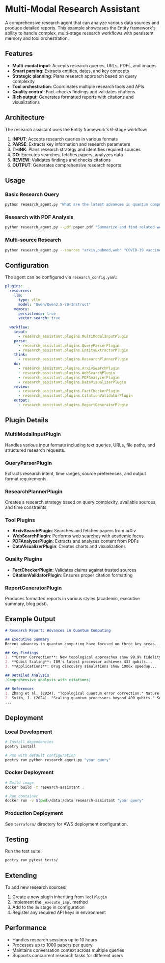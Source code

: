 # Multi-Modal Research Assistant

A comprehensive research agent that can analyze various data sources and produce detailed reports. This example showcases the Entity framework's ability to handle complex, multi-stage research workflows with persistent memory and tool orchestration.

## Features

- **Multi-modal input**: Accepts research queries, URLs, PDFs, and images
- **Smart parsing**: Extracts entities, dates, and key concepts
- **Strategic planning**: Plans research approach based on query complexity
- **Tool orchestration**: Coordinates multiple research tools and APIs
- **Quality control**: Fact-checks findings and validates citations
- **Rich output**: Generates formatted reports with citations and visualizations

## Architecture

The research assistant uses the Entity framework's 6-stage workflow:

1. **INPUT**: Accepts research queries in various formats
2. **PARSE**: Extracts key information and research parameters
3. **THINK**: Plans research strategy and identifies required sources
4. **DO**: Executes searches, fetches papers, analyzes data
5. **REVIEW**: Validates findings and checks citations
6. **OUTPUT**: Generates comprehensive research reports

## Usage

### Basic Research Query
```bash
python research_agent.py "What are the latest advances in quantum computing?"
```

### Research with PDF Analysis
```bash
python research_agent.py --pdf paper.pdf "Summarize and find related work"
```

### Multi-source Research
```bash
python research_agent.py --sources "arxiv,pubmed,web" "COVID-19 vaccine efficacy studies"
```

## Configuration

The agent can be configured via `research_config.yaml`:

```yaml
plugins:
  resources:
    llm:
      type: vllm
      model: "Qwen/Qwen2.5-7B-Instruct"
    memory:
      persistence: true
      vector_search: true
  
  workflow:
    input:
      - research_assistant.plugins.MultiModalInputPlugin
    parse:
      - research_assistant.plugins.QueryParserPlugin
      - research_assistant.plugins.EntityExtractorPlugin
    think:
      - research_assistant.plugins.ResearchPlannerPlugin
    do:
      - research_assistant.plugins.ArxivSearchPlugin
      - research_assistant.plugins.WebSearchPlugin
      - research_assistant.plugins.PDFAnalyzerPlugin
      - research_assistant.plugins.DataVisualizerPlugin
    review:
      - research_assistant.plugins.FactCheckerPlugin
      - research_assistant.plugins.CitationValidatorPlugin
    output:
      - research_assistant.plugins.ReportGeneratorPlugin
```

## Plugin Details

### MultiModalInputPlugin
Handles various input formats including text queries, URLs, file paths, and structured research requests.

### QueryParserPlugin
Extracts research intent, time ranges, source preferences, and output format requirements.

### ResearchPlannerPlugin
Creates a research strategy based on query complexity, available sources, and time constraints.

### Tool Plugins
- **ArxivSearchPlugin**: Searches and fetches papers from arXiv
- **WebSearchPlugin**: Performs web searches with academic focus
- **PDFAnalyzerPlugin**: Extracts and analyzes content from PDFs
- **DataVisualizerPlugin**: Creates charts and visualizations

### Quality Plugins
- **FactCheckerPlugin**: Validates claims against trusted sources
- **CitationValidatorPlugin**: Ensures proper citation formatting

### ReportGeneratorPlugin
Produces formatted reports in various styles (academic, executive summary, blog post).

## Example Output

```markdown
# Research Report: Advances in Quantum Computing

## Executive Summary
Recent advances in quantum computing have focused on three key areas...

## Key Findings
1. **Error Correction**: New topological approaches show 99.9% fidelity...
2. **Qubit Scaling**: IBM's latest processor achieves 433 qubits...
3. **Applications**: Drug discovery simulations show 1000x speedup...

## Detailed Analysis
[Comprehensive analysis with citations]

## References
1. Zhang et al. (2024). "Topological quantum error correction." Nature Physics.
2. Smith, J. (2024). "Scaling quantum processors beyond 400 qubits." Science.
...
```

## Deployment

### Local Development
```bash
# Install dependencies
poetry install

# Run with default configuration
poetry run python research_agent.py "your query"
```

### Docker Deployment
```bash
# Build image
docker build -t research-assistant .

# Run container
docker run -v $(pwd)/data:/data research-assistant "your query"
```

### Production Deployment
See `terraform/` directory for AWS deployment configuration.

## Testing

Run the test suite:
```bash
poetry run pytest tests/
```

## Extending

To add new research sources:
1. Create a new plugin inheriting from `ToolPlugin`
2. Implement the `_execute_impl` method
3. Add to the `do` stage in configuration
4. Register any required API keys in environment

## Performance

- Handles research sessions up to 10 hours
- Processes up to 1000 papers per query
- Maintains conversation context across multiple queries
- Supports concurrent research tasks for different users